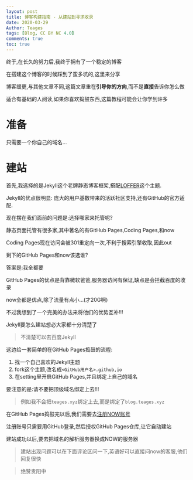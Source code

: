 ```yaml
---
layout: post
title: 博客构建指南 - 从建站到寻求收录
date: 2020-03-29
Author: Teages
tags: [Blog, CC BY NC 4.0]
comments: true
toc: true
---
```


终于,在长久的努力后,我终于拥有了一个稳定的博客

在搭建这个博客的时候踩到了蛮多坑的,这里来分享

博客缓更,与其他文章不同,这篇文章重在**引导你的方向**,而不是**直接**告诉你怎么做

适合有基础的人阅读,如果你喜欢捣鼓东西,这篇教程可能会让你学到许多

<!-- more -->

# 准备

只需要一个你自己的域名...

# 建站

首先,我选择的是Jekyll这个老牌静态博客框架,搭配[LOFFER](https://github.com/FromEndWorld/LOFFER)这个主题.

Jekyll的优点很明显: 庞大的用户基数带来的活跃社区支持,还有GitHub的官方适配.

现在摆在我们面前的问题是:选择哪家来托管呢?

静态页面托管有很多家,其中著名的有GitHub Pages,Coding Pages,和now

Coding Pages现在访问会被301重定向一次,不利于搜索引擎收取,因此out

剩下的GitHub Pages和now该选谁?

答案是:我全都要



GitHub Pages的优点是背靠微软爸爸,服务器访问有保证,缺点是会拦截百度的收录

now全都是优点,除了流量有点小...(才20G啊)

不过我想到了一个完美的办法来将他们的优势互补!!!



Jekyll要怎么建站想必大家都十分清楚了

> 不清楚可以去百度Jekyll

这边给一套简单的在GitHub Pages捣鼓的流程:

1. 找一个自己喜欢的Jekyll主题
2. fork这个主题,改名成`<GitHub用户名>.github,io`
3. 在setting里开启GitHub Pages,并且绑定上自己的域名

要注意的是:请不要把顶级域名绑定上去!!!

>  例如我不会把`teages.xyz`绑定上去,而是绑定了`blog.teages.xyz`

在GitHub Pages捣鼓完以后,我们需要去[注册NOW账号](https://zeit.co/signup)

注册账号只需要用GitHub登录,然后授权GitHub Pages仓库,让它自动建站

建站成功以后,要去把域名的解析服务器换成NOW的服务器

> 建站出现问题可以在下面评论区问一下,英语好可以直接问now的客服,他们回复很快



> 绝赞贵阳中
